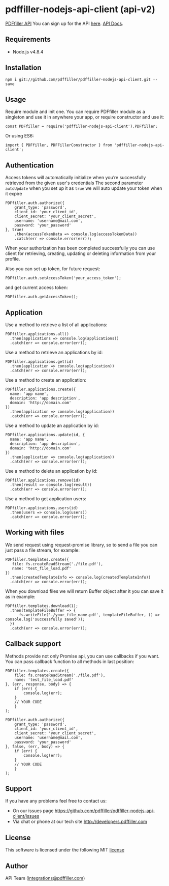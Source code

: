 # pdffiller-nodejs-api-client (api-v2)

[PDFfiller API](https://api.pdffiller.com)
You can sign up for the API [here](https://developers.pdffiller.com/#tab-features).
[API Docs](https://docs.pdffiller.com/).

## Requirements

* Node.js v4.8.4

## Installation

```
npm i git://github.com/pdffiller/pdffiller-nodejs-api-client.git --save
```

## Usage
Require module and init one. You can require PDFfiller module as a singleton and use it in anywhere your app, or require constructor and use it:

```
const PDFfiller = require('pdffiller-nodejs-api-client').PDFfiller;
```

Or using ES6:
```
import { PDFfiller, PDFFillerConstructor } from 'pdffiller-nodejs-api-client';
```


## Authentication

Access tokens will automatically initialize when you’re successfully retrieved from the given user's credentials
The second parameter `autoUpdate` when you set up it as `true` we will auto update your token when it expire

```
PDFfiller.auth.authorize({
    grant_type: 'password',
    client_id: 'your_client_id',
    client_secret: 'your_client_secret',
    username: 'username@mail.com',
    password: 'your_password'
}, true)
    .then(accessTokenData => console.log(accessTokenData))
    .catch(err => console.error(err));
```

When your authorization has been completed successfully you can use client for retrieving, creating, updating or deleting information from your profile.

Also you can set up token, for future request:

```
PDFfiller.auth.setAccessToken('your_access_token');
```

and get current access token:

```
PDFfiller.auth.getAccessToken();
```

## Application

Use a method to retrieve a list of all applications:
```
PDFfiller.applications.all()
  .then(applications => console.log(applications))
  .catch(err => console.error(err));
```

Use a method to retrieve an applications by id:
```
PDFfiller.applications.get(id)
  .then(application => console.log(application))
  .catch(err => console.error(err));
```

Use a method to create an application:
```
PDFfiller.applications.create({
  name: 'app name',
  description: 'app description',
  domain: 'http://domain.com'
})
  .then(application => console.log(application))
  .catch(err => console.error(err));
```

Use a method to update an application by id:
```
PDFfiller.applications.update(id, {
  name: 'app name',
  description: 'app description',
  domain: 'http://domain.com'
})
  .then(application => console.log(application))
  .catch(err => console.error(err));
```

Use a method to delete an application by id:
```
PDFfiller.applications.remove(id)
  .then(result => console.log(result))
  .catch(err => console.error(err));
```

Use a method to get application users:
```
PDFfiller.applications.users(id)
  .then(users => console.log(users))
  .catch(err => console.error(err));
```

## Working with files
We send request using request-promise library, so to send a file you can just pass a file stream, for example:
 ```
 PDFfiller.templates.create({
    file: fs.createReadStream('./file.pdf'),
    name: 'test_file_load.pdf'
 })
   .then(createdTemplateInfo => console.log(createdTemplateInfo))
   .catch(err => console.error(err));
 ```
 
When you download files we will return Buffer object after it you can save it as in example:
 ```
 PDFfiller.templates.download(1);
   .then(templateFileBuffer => {
       fs.writeFile('./your_file_name.pdf', templateFileBuffer, () => console.log('successfully saved'));
   })
   .catch(err => console.error(err));
 ```
 
## Callback support
Methods provide not only Promise api, you can use callbacks if you want. You can pass callback function to all methods in last position:
```
PDFfiller.templates.create({
    file: fs.createReadStream('./file.pdf'),
    name: 'test_file_load.pdf'
}, (err, response, body) => {
    if (err) {
        console.log(err);
    }
    // YOUR CODE
    }
);
 ```
 
```
PDFfiller.auth.authorize({
    grant_type: 'password',
    client_id: 'your_client_id',
    client_secret: 'your_client_secret',
    username: 'username@mail.com',
    password: 'your_password'
}, false, (err, body) => {
    if (err) {
        console.log(err);
    }
    // YOUR CODE
    }
);
 ```

## Support
If you have any problems feel free to contact us:
* On our issues page https://github.com/pdffiller/pdffiller-nodejs-api-client/issues
* Via chat or phone at our tech site http://developers.pdffiller.com

## License
This software is licensed under the following MIT [license](https://github.com/pdffiller/pdffiller-nodejs-api-client/blob/master/README.md)

## Author
API Team (integrations@pdffiller.com)